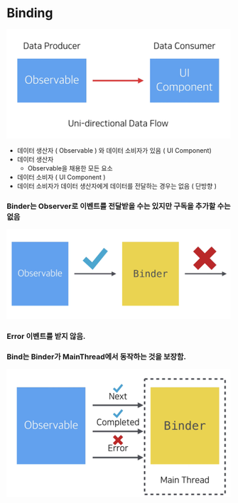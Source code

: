 # Binding

![Binding%20631cba3f6b4b4a4eab02a1ebea2c41f4/_2020-01-21__11.01.39.png](Binding%20631cba3f6b4b4a4eab02a1ebea2c41f4/_2020-01-21__11.01.39.png)

- 데이터 생산자 ( Observable ) 와 데이터 소비자가 있음 ( UI Component)
- 데이터 생산자
    - Observable을 채용한 모든 요소
- 데이터 소비자 ( UI Component )
- 데이터 소비자가 데이터 생산자에게 데이터를 전달하는 경우는 없음 ( 단방향 )

### Binder는 Observer로 이벤트를 전달받을 수는 있지만 구독을 추가할 수는 없음

![Binding%20631cba3f6b4b4a4eab02a1ebea2c41f4/_2020-01-21__11.07.19.png](Binding%20631cba3f6b4b4a4eab02a1ebea2c41f4/_2020-01-21__11.07.19.png)

### Error 이벤트를 받지 않음.

### Bind는 Binder가 MainThread에서 동작하는  것을 보장함.

![Binding%20631cba3f6b4b4a4eab02a1ebea2c41f4/_2020-01-21__11.22.57.png](Binding%20631cba3f6b4b4a4eab02a1ebea2c41f4/_2020-01-21__11.22.57.png)